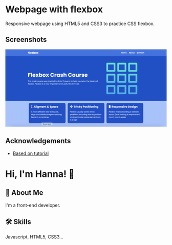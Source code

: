 # Webpage with flexbox

Responsive webpage using HTML5 and CSS3 to practice CSS flexbox.


## Screenshots

<img src="ScreenSH.png">


## Acknowledgements

 - [Based on tutorial](https://www.youtube.com/watch?v=3YW65K6LcIA)
# Hi, I'm Hanna! 👋


## 🚀 About Me
I'm a front-end developer.


## 🛠 Skills
Javascript, HTML5, CSS3...
